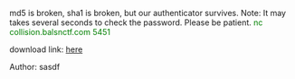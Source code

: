 md5 is broken, sha1 is broken, but our authenticator survives.
Note: It may takes several seconds to check the password. Please be patient.
<font color="green">nc collision.balsnctf.com 5451</font>

download link: <a href="https://static.balsnctf.com/collision/RTNBidfsTqN0UO6PbQpe5MWY3nlFIaaA/collision.tar.gz">here</a>

Author: sasdf